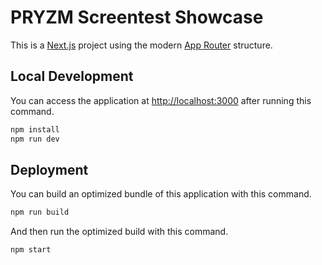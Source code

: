 # PRYZM Screentest Showcase

This is a [Next.js](https://nextjs.org/) project using the modern [App Router](https://nextjs.org/docs/app) structure.


## Local Development

You can access the application at [http://localhost:3000](http://localhost:3000) after running this command.

```bash
npm install
npm run dev
```

## Deployment

You can build an optimized bundle of this application with this command.

```bash
npm run build
```

And then run the optimized build with this command.

```bash
npm start
```

